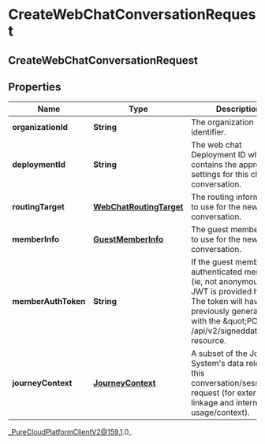# CreateWebChatConversationRequest

## CreateWebChatConversationRequest

## Properties

|Name | Type | Description | Notes|
|------------ | ------------- | ------------- | -------------|
| **organizationId** | **String** | The organization identifier. | |
| **deploymentId** | **String** | The web chat Deployment ID which contains the appropriate settings for this chat conversation. | |
| **routingTarget** | [**WebChatRoutingTarget**](WebChatRoutingTarget) | The routing information to use for the new chat conversation. | |
| **memberInfo** | [**GuestMemberInfo**](GuestMemberInfo) | The guest member info to use for the new chat conversation. | |
| **memberAuthToken** | **String** | If the guest member is an authenticated member (ie, not anonymous) his JWT is provided here. The token will have been previously generated with the \&quot;POST /api/v2/signeddata\&quot; resource. | [optional] |
| **journeyContext** | [**JourneyContext**](JourneyContext) | A subset of the Journey System&#39;s data relevant to this conversation/session request (for external linkage and internal usage/context). | [optional] |



_PureCloudPlatformClientV2@159.1.0_
